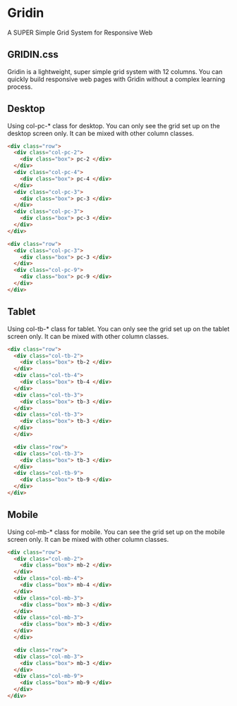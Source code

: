 # Gridin
A SUPER Simple Grid System for Responsive Web

## GRIDIN.css
Gridin is a lightweight, super simple grid system with 12 columns. You can quickly build responsive web pages with Gridin without a complex learning process.

## Desktop
Using col-pc-* class for desktop. You can only see the grid set up on the desktop screen only. It can be mixed with other column classes.

```html
<div class="row">
  <div class="col-pc-2">
    <div class="box"> pc-2 </div>
  </div>
  <div class="col-pc-4">
    <div class="box"> pc-4 </div>
  </div>
  <div class="col-pc-3">
    <div class="box"> pc-3 </div>
  </div>
  <div class="col-pc-3">
    <div class="box"> pc-3 </div>
  </div>
</div>

<div class="row">
  <div class="col-pc-3">
    <div class="box"> pc-3 </div>
  </div>
  <div class="col-pc-9">
    <div class="box"> pc-9 </div>
  </div>
</div>
```

## Tablet
Using col-tb-* class for tablet. You can only see the grid set up on the tablet screen only. It can be mixed with other column classes.

```html
<div class="row">
  <div class="col-tb-2">
    <div class="box"> tb-2 </div>
  </div>
  <div class="col-tb-4">
    <div class="box"> tb-4 </div>
  </div>
  <div class="col-tb-3">
    <div class="box"> tb-3 </div>
  </div>
  <div class="col-tb-3">
    <div class="box"> tb-3 </div>
  </div>
  </div>

  <div class="row">
  <div class="col-tb-3">
    <div class="box"> tb-3 </div>
  </div>
  <div class="col-tb-9">
    <div class="box"> tb-9 </div>
  </div>
</div>
```

## Mobile
Using col-mb-* class for mobile. You can see the grid set up on the mobile screen only. It can be mixed with other column classes.

```html
<div class="row">
  <div class="col-mb-2">
    <div class="box"> mb-2 </div>
  </div>
  <div class="col-mb-4">
    <div class="box"> mb-4 </div>
  </div>
  <div class="col-mb-3">
    <div class="box"> mb-3 </div>
  </div>
  <div class="col-mb-3">
    <div class="box"> mb-3 </div>
  </div>
  </div>

  <div class="row">
  <div class="col-mb-3">
    <div class="box"> mb-3 </div>
  </div>
  <div class="col-mb-9">
    <div class="box"> mb-9 </div>
  </div>
</div>
```
